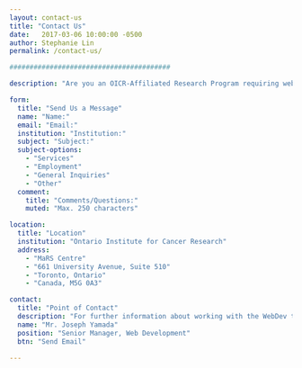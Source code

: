 ```yaml
---
layout: contact-us
title: "Contact Us"
date:   2017-03-06 10:00:00 -0500
author: Stephanie Lin
permalink: /contact-us/

########################################

description: "Are you an OICR-Affiliated Research Program requiring web services? Or do you simply have a general inquiry about working with us?"

form:
  title: "Send Us a Message"
  name: "Name:"
  email: "Email:"
  institution: "Institution:"
  subject: "Subject:"
  subject-options:
    - "Services"
    - "Employment"
    - "General Inquiries"
    - "Other"
  comment: 
    title: "Comments/Questions:"
    muted: "Max. 250 characters"

location:
  title: "Location"
  institution: "Ontario Institute for Cancer Research"
  address:
    - "MaRS Centre"
    - "661 University Avenue, Suite 510"
    - "Toronto, Ontario"
    - "Canada, M5G 0A3"

contact:
  title: "Point of Contact"
  description: "For further information about working with the WebDev team: "
  name: "Mr. Joseph Yamada"
  position: "Senior Manager, Web Development"
  btn: "Send Email"

---
```

